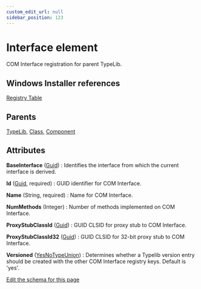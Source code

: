 ```yaml
---
custom_edit_url: null
sidebar_position: 123
---
```

# Interface element
COM Interface registration for parent TypeLib.

## Windows Installer references
[Registry Table](https://docs.microsoft.com/en-us/windows/win32/msi/registry-table)

## Parents
[TypeLib](typelib.md), [Class](class.md), [Component](component.md)

## Attributes
**BaseInterface** ([Guid](guid.md 'Values of this type will look like: "01234567-89AB-CDEF-0123-456789ABCDEF" or "{01234567-89AB-CDEF-0123-456789ABCDEF}". Also allows "PUT-GUID-HERE" for use in examples.'))
  : Identifies the interface from which the current interface is derived.

**Id** ([Guid](guid.md 'Values of this type will look like: "01234567-89AB-CDEF-0123-456789ABCDEF" or "{01234567-89AB-CDEF-0123-456789ABCDEF}". Also allows "PUT-GUID-HERE" for use in examples.'), required)
  : GUID identifier for COM Interface.

**Name** (String, required)
  : Name for COM Interface.

**NumMethods** (Integer)
  : Number of methods implemented on COM Interface.

**ProxyStubClassId** ([Guid](guid.md 'Values of this type will look like: "01234567-89AB-CDEF-0123-456789ABCDEF" or "{01234567-89AB-CDEF-0123-456789ABCDEF}". Also allows "PUT-GUID-HERE" for use in examples.'))
  : GUID CLSID for proxy stub to COM Interface.

**ProxyStubClassId32** ([Guid](guid.md 'Values of this type will look like: "01234567-89AB-CDEF-0123-456789ABCDEF" or "{01234567-89AB-CDEF-0123-456789ABCDEF}". Also allows "PUT-GUID-HERE" for use in examples.'))
  : GUID CLSID for 32-bit proxy stub to COM Interface.

**Versioned** ([YesNoTypeUnion](yesnotype.md 'Values of this type will either be "yes"/"true" or "no"/"false".'))
  : Determines whether a Typelib version entry should be created with the other COM Interface registry keys. Default is 'yes'.


[Edit the schema for this page](https://github.com/wixtoolset/web/blob/master/src/xsd4/wix.xsd)
